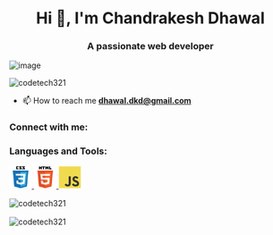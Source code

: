 <h1 align="center">Hi 👋, I'm Chandrakesh Dhawal</h1>
<h3 align="center">A passionate web developer</h3>
<img width="400"alt="image" src="https://github.com/user-attachments/assets/c86ea42d-c1e7-4267-b4c3-ce515b9e9b53"/>
<p align="left"> <img src="https://komarev.com/ghpvc/?username=codetech321&label=Profile%20views&color=0e75b6&style=flat" alt="codetech321" /> </p>

- 📫 How to reach me **dhawal.dkd@gmail.com**

<h3 align="left">Connect with me:</h3>
<p align="left">
</p>

<h3 align="left">Languages and Tools:</h3>
<p align="left"> <a href="https://www.w3schools.com/css/" target="_blank" rel="noreferrer"> <img src="https://raw.githubusercontent.com/devicons/devicon/master/icons/css3/css3-original-wordmark.svg" alt="css3" width="40" height="40"/> </a> <a href="https://www.w3.org/html/" target="_blank" rel="noreferrer"> <img src="https://raw.githubusercontent.com/devicons/devicon/master/icons/html5/html5-original-wordmark.svg" alt="html5" width="40" height="40"/> </a> <a href="https://developer.mozilla.org/en-US/docs/Web/JavaScript" target="_blank" rel="noreferrer"> <img src="https://raw.githubusercontent.com/devicons/devicon/master/icons/javascript/javascript-original.svg" alt="javascript" width="40" height="40"/> </a> </p>

<p><img align="center" src="https://github-readme-stats.vercel.app/api/top-langs?username=codetech321&show_icons=true&locale=en&layout=compact" alt="codetech321" /></p>

<p><img align="center" src="https://github-readme-streak-stats.herokuapp.com/?user=codetech321&" alt="codetech321" /></p>

